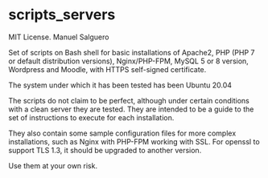 # scripts_servers
MIT License. Manuel Salguero

Set of scripts on Bash shell for basic installations of Apache2, PHP (PHP 7 or default distribution versions), Nginx/PHP-FPM, MySQL 5 or 8 version, Wordpress and Moodle, with HTTPS self-signed certificate.

The system under which it has been tested has been Ubuntu 20.04

The scripts do not claim to be perfect, although under certain conditions with a clean server they are tested. They are intended to be a guide to the set of instructions to execute for each installation.

They also contain some sample configuration files for more complex installations, such as Nginx with PHP-FPM working with SSL. For openssl to support TLS 1.3, it should be upgraded to another version.

Use them at your own risk.
